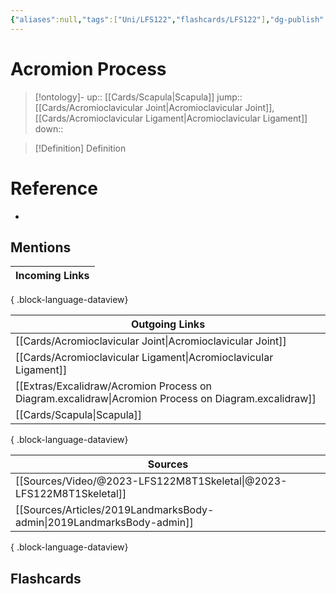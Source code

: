 ```yaml
---
{"aliases":null,"tags":["Uni/LFS122","flashcards/LFS122"],"dg-publish":true,"permalink":"/cards/acromion-process/","dgPassFrontmatter":true}
---
```


# Acromion Process

> [!ontology]-
> up:: [[Cards/Scapula\|Scapula]]
> jump:: [[Cards/Acromioclavicular Joint\|Acromioclavicular Joint]], [[Cards/Acromioclavicular Ligament\|Acromioclavicular Ligament]]
> down:: 

> [!Definition] Definition

<style> .container {font-family: sans-serif; text-align: center;} .button-wrapper button {z-index: 1;height: 40px; width: 100px; margin: 10px;padding: 5px;} .excalidraw .App-menu_top .buttonList { display: flex;} .excalidraw-wrapper { height: 800px; margin: 50px; position: relative;} :root[dir="ltr"] .excalidraw .layer-ui__wrapper .zen-mode-transition.App-menu_bottom--transition-left {transform: none;} </style><script src="https://cdn.jsdelivr.net/npm/react@17/umd/react.production.min.js"></script><script src="https://cdn.jsdelivr.net/npm/react-dom@17/umd/react-dom.production.min.js"></script><script type="text/javascript" src="https://cdn.jsdelivr.net/npm/@excalidraw/excalidraw@0/dist/excalidraw.production.min.js"></script><div id="Acromion_Process_on_Diagramexcalidraw.md1"></div><script>(function(){const InitialData={"type":"excalidraw","version":2,"source":"https://github.com/zsviczian/obsidian-excalidraw-plugin/releases/tag/1.9.19","elements":[{"id":"OHLFmhLDDeCoEGLCSRLLd","type":"image","x":-319.3018901569187,"y":-386.5,"width":618.3537803138374,"height":646,"angle":0,"strokeColor":"transparent","backgroundColor":"transparent","fillStyle":"hachure","strokeWidth":1,"strokeStyle":"solid","roughness":1,"opacity":100,"groupIds":[],"frameId":null,"roundness":null,"seed":663739593,"version":4,"versionNonce":606422377,"isDeleted":false,"boundElements":null,"updated":1695290193831,"link":null,"locked":false,"status":"pending","fileId":"458e10702f0e0674bb350818ae095b4a7b763325","scale":[1,1]},{"id":"ojWFcL0atCIgI6Y2qlu46","type":"line","x":-249.6328125,"y":-362.6796875,"width":59.44921875,"height":52.53515625,"angle":0,"strokeColor":"#e03131","backgroundColor":"transparent","fillStyle":"hachure","strokeWidth":4,"strokeStyle":"solid","roughness":1,"opacity":100,"groupIds":[],"frameId":null,"roundness":{"type":2},"seed":1158074119,"version":276,"versionNonce":655441639,"isDeleted":false,"boundElements":null,"updated":1695290226706,"link":null,"locked":false,"points":[[0,0],[-26.19140625,10.328125],[-34.49609375,27.46484375],[-30.55859375,44.91015625],[-8.29296875,52.1953125],[12.4140625,52.53515625],[24.953125,22.3671875],[11.5390625,3.23828125],[0,0]],"lastCommittedPoint":[0.42578125,0.171875],"startBinding":null,"endBinding":null,"startArrowhead":null,"endArrowhead":null},{"id":"LvP96ez9RoZLEC2nBar6Y","type":"arrow","x":-363.88671875,"y":-253.3359375,"width":82.41796875,"height":61.35546875,"angle":0,"strokeColor":"#1e1e1e","backgroundColor":"transparent","fillStyle":"hachure","strokeWidth":2,"strokeStyle":"solid","roughness":1,"opacity":100,"groupIds":[],"frameId":null,"roundness":{"type":2},"seed":1959998535,"version":89,"versionNonce":792568521,"isDeleted":false,"boundElements":null,"updated":1695290258783,"link":null,"locked":false,"points":[[0,0],[82.41796875,-61.35546875]],"lastCommittedPoint":null,"startBinding":{"elementId":"agVT8whI","focus":-0.12066768305034473,"gap":11.52062647469836},"endBinding":null,"startArrowhead":null,"endArrowhead":"arrow"},{"id":"agVT8whI","type":"rectangle","x":-497.06155320704926,"y":-241.81531102530164,"width":218,"height":37,"angle":0,"strokeColor":"#1e1e1e","backgroundColor":"transparent","fillStyle":"hachure","strokeWidth":1,"strokeStyle":"solid","roughness":1,"opacity":100,"roundness":{"type":1},"seed":11115,"version":106,"versionNonce":116416937,"updated":1695290258783,"isDeleted":false,"groupIds":[],"boundElements":[{"type":"text","id":"s9XCsx3F"},{"id":"LvP96ez9RoZLEC2nBar6Y","type":"arrow"}],"link":null,"locked":false},{"text":"Acromion Process","fontSize":20,"fontFamily":1,"textAlign":"center","verticalAlign":"middle","baseline":18,"id":"s9XCsx3F","type":"text","x":-471.01147386134613,"y":-235.81531102530164,"width":165.89984130859375,"height":25,"angle":0,"strokeColor":"#1e1e1e","backgroundColor":"transparent","fillStyle":"hachure","strokeWidth":1,"strokeStyle":"solid","roughness":1,"opacity":100,"roundness":{"type":1},"seed":30122,"version":106,"versionNonce":1964679175,"updated":1695290258682,"isDeleted":false,"groupIds":[],"boundElements":[],"link":"[[Cards/Acromion Process\|Acromion Process]]","locked":false,"containerId":"agVT8whI","originalText":"Acromion Process","rawText":"[[Cards/Acromion Process\|Acromion Process]]","lineHeight":1.25}],"appState":{"theme":"dark","viewBackgroundColor":"#ffffff","currentItemStrokeColor":"#1e1e1e","currentItemBackgroundColor":"transparent","currentItemFillStyle":"hachure","currentItemStrokeWidth":2,"currentItemStrokeStyle":"solid","currentItemRoughness":1,"currentItemOpacity":100,"currentItemFontFamily":1,"currentItemFontSize":20,"currentItemTextAlign":"left","currentItemStartArrowhead":null,"currentItemEndArrowhead":"arrow","scrollX":898.3622262797634,"scrollY":1001.797189911032,"zoom":{"value":0.6779897367477545},"currentItemRoundness":"round","gridSize":null,"gridColor":{"Bold":"#C9C9C9FF","Regular":"#EDEDEDFF"},"currentStrokeOptions":null,"previousGridSize":null,"frameRendering":{"enabled":true,"clip":true,"name":true,"outline":true}},"files":{}};InitialData.scrollToContent=true;App=()=>{const e=React.useRef(null),t=React.useRef(null),[n,i]=React.useState({width:void 0,height:void 0});return React.useEffect(()=>{i({width:t.current.getBoundingClientRect().width,height:t.current.getBoundingClientRect().height});const e=()=>{i({width:t.current.getBoundingClientRect().width,height:t.current.getBoundingClientRect().height})};return window.addEventListener("resize",e),()=>window.removeEventListener("resize",e)},[t]),React.createElement(React.Fragment,null,React.createElement("div",{className:"excalidraw-wrapper",ref:t},React.createElement(ExcalidrawLib.Excalidraw,{ref:e,width:n.width,height:n.height,initialData:InitialData,viewModeEnabled:!0,zenModeEnabled:!0,gridModeEnabled:!1})))},excalidrawWrapper=document.getElementById("Acromion_Process_on_Diagramexcalidraw.md1");ReactDOM.render(React.createElement(App),excalidrawWrapper);})();</script>

# Reference

- 

## Mentions

| Incoming Links |
| -------------- |

{ .block-language-dataview}

| Outgoing Links                                                                                          |
| ------------------------------------------------------------------------------------------------------- |
| [[Cards/Acromioclavicular Joint\|Acromioclavicular Joint]]                                           |
| [[Cards/Acromioclavicular Ligament\|Acromioclavicular Ligament]]                                     |
| [[Extras/Excalidraw/Acromion Process on Diagram.excalidraw\|Acromion Process on Diagram.excalidraw]] |
| [[Cards/Scapula\|Scapula]]                                                                           |

{ .block-language-dataview}

| Sources                                                                  |
| ------------------------------------------------------------------------ |
| [[Sources/Video/@2023-LFS122M8T1Skeletal\|@2023-LFS122M8T1Skeletal]]  |
| [[Sources/Articles/2019LandmarksBody-admin\|2019LandmarksBody-admin]] |

{ .block-language-dataview}

## Flashcards